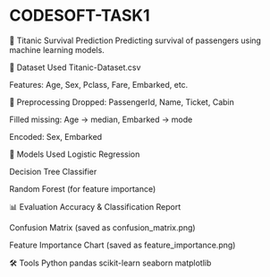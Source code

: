 # CODESOFT-TASK1

🚢 Titanic Survival Prediction
Predicting survival of passengers using machine learning models.

📁 Dataset
Used Titanic-Dataset.csv

Features: Age, Sex, Pclass, Fare, Embarked, etc.

🔧 Preprocessing
Dropped: PassengerId, Name, Ticket, Cabin

Filled missing: Age → median, Embarked → mode

Encoded: Sex, Embarked

🤖 Models Used
Logistic Regression

Decision Tree Classifier

Random Forest (for feature importance)

📊 Evaluation
Accuracy & Classification Report

Confusion Matrix (saved as confusion_matrix.png)

Feature Importance Chart (saved as feature_importance.png)


🛠️ Tools
Python
pandas
scikit-learn
seaborn
matplotlib
